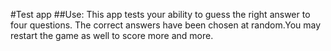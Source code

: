 #Test app
##Use:
This app tests your ability to guess the right answer to four questions. The correct answers have been chosen at random.You may restart the game as well to score more and more.
